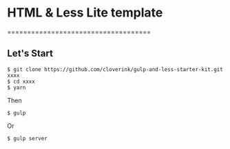 # HTML & Less Lite template
====================================

## Let's Start

    $ git clone https://github.com/cloverink/gulp-and-less-starter-kit.git xxxx
    $ cd xxxx
    $ yarn
    
Then

    $ gulp
    
Or 

    $ gulp server
